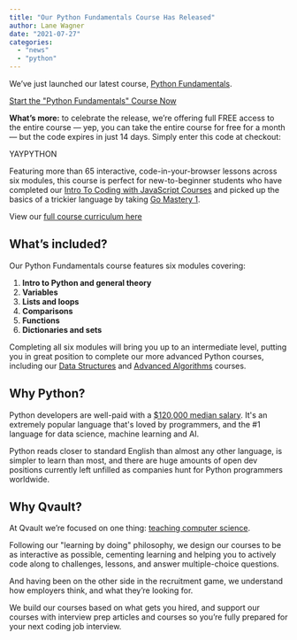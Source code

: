 ```yaml
---
title: "Our Python Fundamentals Course Has Released"
author: Lane Wagner
date: "2021-07-27"
categories: 
  - "news"
  - "python"
---
```


We’ve just launched our latest course, [Python Fundamentals](https://qvault.io/learn-python-course/).

[Start the "Python Fundamentals" Course Now](https://app.qvault.io/dashboard/courses)

**What’s more:** to celebrate the release, we’re offering full FREE access to the entire course — yep, you can take the entire course for free for a month — but the code expires in just 14 days. Simply enter this code at checkout:

YAYPYTHON

Featuring more than 65 interactive, code-in-your-browser lessons across six modules, this course is perfect for new-to-beginner students who have completed our [Intro To Coding with JavaScript Courses](https://qvault.io/basic-intro-to-coding-javascript-course/) and picked up the basics of a trickier language by taking [Go Mastery 1](https://qvault.io/go-mastery-course/).

View our [full course curriculum here](https://github.com/qvault/curriculum)

## What’s included?

Our Python Fundamentals course features six modules covering:

1. **Intro to Python and general theory**
2. **Variables**
3. **Lists and loops**
4. **Comparisons**
5. **Functions**
6. **Dictionaries and sets**

Completing all six modules will bring you up to an intermediate level, putting you in great position to complete our more advanced Python courses, including our [Data Structures](https://qvault.io/big-o-data-structures-course/) and [Advanced Algorithms](https://qvault.io/advanced-algorithms-course/) courses.

## Why Python?

Python developers are well-paid with a [$120,000 median salary](https://insights.stackoverflow.com/survey/2020#technology-what-languages-are-associated-with-the-highest-salaries-worldwide-united-states). It's an extremely popular language that's loved by programmers, and the #1 language for data science, machine learning and AI.

Python reads closer to standard English than almost any other language, is simpler to learn than most, and there are huge amounts of open dev positions currently left unfilled as companies hunt for Python programmers worldwide.

## Why Qvault?

At Qvault we’re focused on one thing: [teaching computer science](https://qvault.io/computer-science/comprehensive-guide-to-learn-computer-science-online/).

Following our "learning by doing" philosophy, we design our courses to be as interactive as possible, cementing learning and helping you to actively code along to challenges, lessons, and answer multiple-choice questions. 

And having been on the other side in the recruitment game, we understand how employers think, and what they’re looking for.

We build our courses based on what gets you hired, and support our courses with interview prep articles and courses so you’re fully prepared for your next coding job interview.

